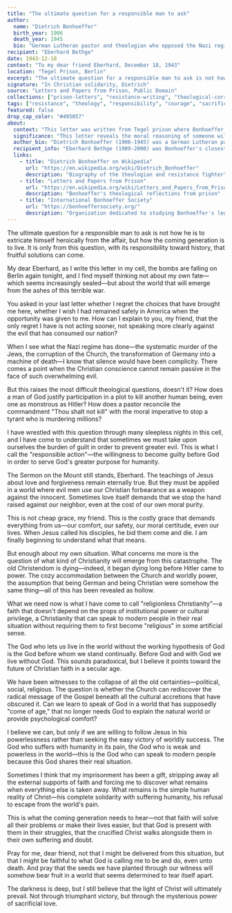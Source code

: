 ```yaml
---
title: "The ultimate question for a responsible man to ask"
author:
  name: "Dietrich Bonhoeffer"
  birth_year: 1906
  death_year: 1945
  bio: "German Lutheran pastor and theologian who opposed the Nazi regime and was executed for his role in a plot to assassinate Hitler"
recipient: "Eberhard Bethge"
date: 1943-12-18
context: "To my dear friend Eberhard, December 18, 1943"
location: "Tegel Prison, Berlin"
excerpt: "The ultimate question for a responsible man to ask is not how he is to extricate himself heroically from the affair, but how the coming generation is to live. It is only from this question, with its responsibility toward history, that fruitful solutions can come."
signature: "In Christian solidarity, Dietrich"
source: "Letters and Papers from Prison, Public Domain"
collections: ["prison-letters", "resistance-writing", "theological-correspondence"]
tags: ["resistance", "theology", "responsibility", "courage", "sacrifice"]
featured: false
drop_cap_color: "#495057"
about:
  context: "This letter was written from Tegel prison where Bonhoeffer was held after his arrest for his involvement in the conspiracy against Hitler. Despite facing execution, he continued to reflect on questions of faith, responsibility, and the future of humanity."
  significance: "This letter reveals the moral reasoning of someone willing to sacrifice his life for his principles. Bonhoeffer's wrestling with the ethical implications of resistance has influenced generations of theologians and activists."
  author_bio: "Dietrich Bonhoeffer (1906-1945) was a German Lutheran pastor and theologian who opposed the Nazi regime. He was executed in 1945 for his role in a plot to assassinate Hitler, becoming a martyr for Christian resistance to tyranny."
  recipient_info: "Eberhard Bethge (1909-2000) was Bonhoeffer's closest friend, former student, and later his biographer. Their correspondence from prison provides profound insights into faith under extreme circumstances."
  links:
    - title: "Dietrich Bonhoeffer on Wikipedia"
      url: "https://en.wikipedia.org/wiki/Dietrich_Bonhoeffer"
      description: "Biography of the theologian and resistance fighter"
    - title: "Letters and Papers from Prison"
      url: "https://en.wikipedia.org/wiki/Letters_and_Papers_from_Prison"
      description: "Bonhoeffer's theological reflections from prison"
    - title: "International Bonhoeffer Society"
      url: "https://bonhoeffersociety.org/"
      description: "Organization dedicated to studying Bonhoeffer's legacy"
---
```


The ultimate question for a responsible man to ask is not how he is to extricate himself heroically from the affair, but how the coming generation is to live. It is only from this question, with its responsibility toward history, that fruitful solutions can come.

My dear Eberhard, as I write this letter in my cell, the bombs are falling on Berlin again tonight, and I find myself thinking not about my own fate—which seems increasingly sealed—but about the world that will emerge from the ashes of this terrible war.

You asked in your last letter whether I regret the choices that have brought me here, whether I wish I had remained safely in America when the opportunity was given to me. How can I explain to you, my friend, that the only regret I have is not acting sooner, not speaking more clearly against the evil that has consumed our nation?

When I see what the Nazi regime has done—the systematic murder of the Jews, the corruption of the Church, the transformation of Germany into a machine of death—I know that silence would have been complicity. There comes a point when the Christian conscience cannot remain passive in the face of such overwhelming evil.

But this raises the most difficult theological questions, doesn't it? How does a man of God justify participation in a plot to kill another human being, even one as monstrous as Hitler? How does a pastor reconcile the commandment "Thou shalt not kill" with the moral imperative to stop a tyrant who is murdering millions?

I have wrestled with this question through many sleepless nights in this cell, and I have come to understand that sometimes we must take upon ourselves the burden of guilt in order to prevent greater evil. This is what I call the "responsible action"—the willingness to become guilty before God in order to serve God's greater purpose for humanity.

The Sermon on the Mount still stands, Eberhard. The teachings of Jesus about love and forgiveness remain eternally true. But they must be applied in a world where evil men use our Christian forbearance as a weapon against the innocent. Sometimes love itself demands that we stop the hand raised against our neighbor, even at the cost of our own moral purity.

This is not cheap grace, my friend. This is the costly grace that demands everything from us—our comfort, our safety, our moral certitude, even our lives. When Jesus called his disciples, he bid them come and die. I am finally beginning to understand what that means.

But enough about my own situation. What concerns me more is the question of what kind of Christianity will emerge from this catastrophe. The old Christendom is dying—indeed, it began dying long before Hitler came to power. The cozy accommodation between the Church and worldly power, the assumption that being German and being Christian were somehow the same thing—all of this has been revealed as hollow.

What we need now is what I have come to call "religionless Christianity"—a faith that doesn't depend on the props of institutional power or cultural privilege, a Christianity that can speak to modern people in their real situation without requiring them to first become "religious" in some artificial sense.

The God who lets us live in the world without the working hypothesis of God is the God before whom we stand continually. Before God and with God we live without God. This sounds paradoxical, but I believe it points toward the future of Christian faith in a secular age.

We have been witnesses to the collapse of all the old certainties—political, social, religious. The question is whether the Church can rediscover the radical message of the Gospel beneath all the cultural accretions that have obscured it. Can we learn to speak of God in a world that has supposedly "come of age," that no longer needs God to explain the natural world or provide psychological comfort?

I believe we can, but only if we are willing to follow Jesus in his powerlessness rather than seeking the easy victory of worldly success. The God who suffers with humanity in its pain, the God who is weak and powerless in the world—this is the God who can speak to modern people because this God shares their real situation.

Sometimes I think that my imprisonment has been a gift, stripping away all the external supports of faith and forcing me to discover what remains when everything else is taken away. What remains is the simple human reality of Christ—his complete solidarity with suffering humanity, his refusal to escape from the world's pain.

This is what the coming generation needs to hear—not that faith will solve all their problems or make their lives easier, but that God is present with them in their struggles, that the crucified Christ walks alongside them in their own suffering and doubt.

Pray for me, dear friend, not that I might be delivered from this situation, but that I might be faithful to what God is calling me to be and do, even unto death. And pray that the seeds we have planted through our witness will somehow bear fruit in a world that seems determined to tear itself apart.

The darkness is deep, but I still believe that the light of Christ will ultimately prevail. Not through triumphant victory, but through the mysterious power of sacrificial love.